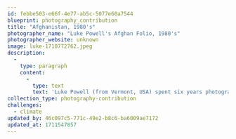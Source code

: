 ```yaml
---
id: febbe503-e66f-4e77-ab5c-5077e60a7544
blueprint: photography_contribution
title: "Afghanistan, 1980's"
photographer_name: "Luke Powell's Afghan Folio, 1980's"
photographer_website: unknown
image: luke-1710772762.jpeg
description:
  -
    type: paragraph
    content:
      -
        type: text
        text: 'Luke Powell (from Vermont, USA) spent six years photographing in the Fertile Crescent.'
collection_type: photography-contribution
challenges:
  - climate
updated_by: 46c097c5-771c-49e2-b8c6-ba6009ae7172
updated_at: 1711547857
---
```

